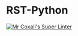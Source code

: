 # RST-Python
[![Mr Coxall's Super Linter](https://github.com/ICS3U-C-Programming-GustavI/RST-Python/workflows/Mr%20Coxall's%20Super%20Linter/badge.svg)](https://github.com/ICS3U-C-Programming-GustavI/RST-Python/actions/)
